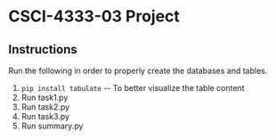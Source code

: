 # CSCI-4333-03 Project


## Instructions
Run the following in order to properly create the databases and tables.

1. `pip install tabulate` -- To better visualize the table content
2. Run task1.py
3. Run task2.py
4. Run task3.py
5. Run summary.py